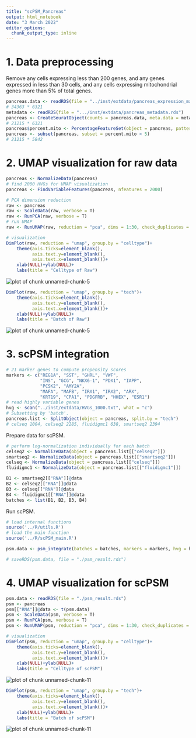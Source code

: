 ```yaml
---
title: "scPSM_Pancreas"
output: html_notebook
date: "3 March 2022"
editor_options: 
  chunk_output_type: inline
---
```




# 1. Data preprocessing

Remove any cells expressing less than 200 genes, and any genes expressed in less than 30 cells, and any cells expressing mitochondrial genes more than 5% of total genes.


```r
pancreas.data <- readRDS(file = "../inst/extdata/pancreas_expression_matrix.rds")
# 34363 * 6321
metadata <- readRDS(file = ".../inst/extdata/pancreas_metadata.rds")
pancreas <- CreateSeuratObject(counts = pancreas.data, meta.data = metadata, min.cells = 30, min.features = 200)
# 21215 * 6321
pancreas$percent.mito <- PercentageFeatureSet(object = pancreas, pattern = "^MT-")
pancreas <- subset(pancreas, subset = percent.mito < 5)
# 21215 * 5842
```

# 2. UMAP visualization for raw data


```r
pancreas <- NormalizeData(pancreas)
# find 2000 HVGs for UMAP visualization
pancreas <- FindVariableFeatures(pancreas, nfeatures = 2000)
```


```r
# PCA dimension reduction
raw <- pancreas
raw <- ScaleData(raw, verbose = T)
raw <- RunPCA(raw, verbose = T)
# run UMAP
raw <- RunUMAP(raw, reduction = "pca", dims = 1:30, check_duplicates = FALSE)
```


```r
# visualization
DimPlot(raw, reduction = "umap", group.by = "celltype")+
    theme(axis.ticks=element_blank(),
          axis.text.y=element_blank(),
          axis.text.x=element_blank())+
    xlab(NULL)+ylab(NULL)+
    labs(title = "Celltype of Raw")
```

![plot of chunk unnamed-chunk-5](figure/unnamed-chunk-5-1.png)

```r
DimPlot(raw, reduction = "umap", group.by = "tech")+
    theme(axis.ticks=element_blank(),
          axis.text.y=element_blank(),
          axis.text.x=element_blank())+
    xlab(NULL)+ylab(NULL)+
    labs(title = "Batch of Raw")
```

![plot of chunk unnamed-chunk-5](figure/unnamed-chunk-5-2.png)


# 3. scPSM integration


```r
# 21 marker genes to compute propensity scores
markers <- c("REG1A", "SST", "GHRL", "VWF",
             "INS", "GCG", "NKX6-1", "PDX1", "IAPP",
             "PCSK2", "AMY2A",
             "MAFA", "MAFB", "IRX1", "IRX2", "ARX",
             "KRT19", "CPA1", "PDGFRB", "HHEX", "ESR1")
# read highly variable genes 
hvg <- scan("../inst/extdata/HVGs_1000.txt", what = "c")
# Subsetting by 'batch'.
pancreas.list <- SplitObject(object = pancreas, split.by = "tech")
# celseq 1004, celseq2 2285, fluidigmc1 638, smartseq2 2394
```

Prepare data for scPSM.


```r
# perform log-normalization individually for each batch
celseq2 <- NormalizeData(object = pancreas.list[["celseq2"]])
smartseq2 <- NormalizeData(object = pancreas.list[["smartseq2"]])
celseq <- NormalizeData(object = pancreas.list[["celseq"]])
fluidigmc1 <- NormalizeData(object = pancreas.list[["fluidigmc1"]])

B1 <- smartseq2[["RNA"]]@data
B2 <- celseq2[["RNA"]]@data
B3 <- celseq[["RNA"]]@data 
B4 <- fluidigmc1[["RNA"]]@data
batches <- list(B1, B2, B3, B4)
```

Run scPSM.


```r
# load internal functions 
source('../R/utils.R')
# load the main function
source('../R/scPSM_main.R')

psm.data <- psm_integrate(batches = batches, markers = markers, hvg = hvg, merge.order = 1:4)
```


```r
# saveRDS(psm.data, file = "./psm_result.rds")
```


# 4. UMAP visualization for scPSM


```r
psm.data <- readRDS(file = "./psm_result.rds")
psm <- pancreas
psm[["RNA"]]@data <- t(psm.data)
psm <- ScaleData(psm, verbose = T)
psm <- RunPCA(psm, verbose = T)
psm <- RunUMAP(psm, reduction = "pca", dims = 1:30, check_duplicates = FALSE)
```


```r
# visualization
DimPlot(psm, reduction = "umap", group.by = "celltype")+
    theme(axis.ticks=element_blank(),
          axis.text.y=element_blank(),
          axis.text.x=element_blank())+
    xlab(NULL)+ylab(NULL)+
    labs(title = "Celltype of scPSM")
```

![plot of chunk unnamed-chunk-11](figure/unnamed-chunk-11-1.png)

```r
DimPlot(psm, reduction = "umap", group.by = "tech")+
    theme(axis.ticks=element_blank(),
          axis.text.y=element_blank(),
          axis.text.x=element_blank())+
    xlab(NULL)+ylab(NULL)+
    labs(title = "Batch of scPSM")
```

![plot of chunk unnamed-chunk-11](figure/unnamed-chunk-11-2.png)

